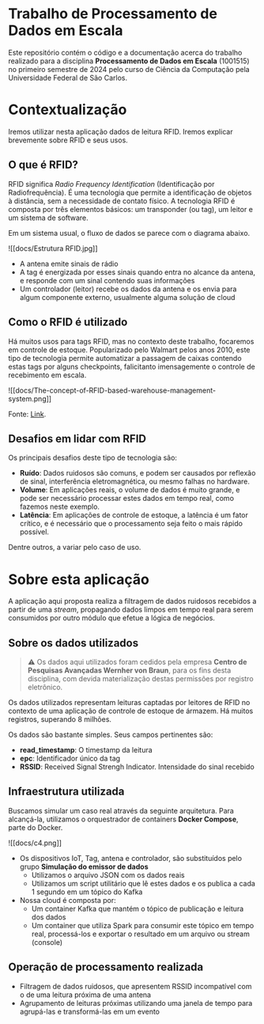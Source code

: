 # Trabalho de Processamento de Dados em Escala

Este repositório contém o código e a documentação acerca do trabalho realizado para a disciplina **Processamento de Dados em Escala** (1001515) no primeiro semestre de 2024 pelo curso de Ciência da Computação pela Universidade Federal de São Carlos.

# Contextualização

Iremos utilizar nesta aplicação dados de leitura RFID. Iremos explicar brevemente sobre RFID e seus usos.

## O que é RFID?

RFID significa *Radio Frequency Identification* (Identificação por Radiofrequência). É uma tecnologia que permite a identificação de objetos à distância, sem a necessidade de contato físico. A tecnologia RFID é composta por três elementos básicos: um transponder (ou tag), um leitor e um sistema de software.

Em um sistema usual, o fluxo de dados se parece com o diagrama abaixo.

![[docs/Estrutura RFID.jpg]]

- A antena emite sinais de rádio
- A tag é energizada por esses sinais quando entra no alcance da antena, e responde com um sinal contendo suas informações
- Um controlador (leitor) recebe os dados da antena e os envia para algum componente externo, usualmente alguma solução de cloud

## Como o RFID é utilizado

Há muitos usos para tags RFID, mas no contexto deste trabalho, focaremos em controle de estoque. Popularizado pelo Walmart pelos anos 2010, este tipo de tecnologia permite automatizar a passagem de caixas contendo estas tags por alguns checkpoints, falicitanto imensagemente o controle de recebimento em escala.

![[docs/The-concept-of-RFID-based-warehouse-management-system.png]]

Fonte: [Link](https://www.researchgate.net/figure/The-concept-of-RFID-based-warehouse-management-system_fig5_365304684).

## Desafios em lidar com RFID

Os principais desafios deste tipo de tecnologia são:
- **Ruído**: Dados ruidosos são comuns, e podem ser causados por reflexão de sinal, interferência eletromagnética, ou mesmo falhas no hardware.
- **Volume**: Em aplicações reais, o volume de dados é muito grande, e pode ser necessário processar estes dados em tempo real, como fazemos neste exemplo.
- **Latência**: Em aplicações de controle de estoque, a latência é um fator crítico, e é necessário que o processamento seja feito o mais rápido possível.

Dentre outros, a variar pelo caso de uso.

# Sobre esta aplicação

A aplicação aqui proposta realiza a filtragem de dados ruidosos recebidos a partir de uma *stream*, propagando dados limpos em tempo real para serem consumidos por outro módulo que efetue a lógica de negócios.

## Sobre os dados utilizados

> ⚠️ Os dados aqui utilizados foram cedidos pela empresa **Centro de Pesquisas Avançadas Wernher von Braun**, para os fins desta disciplina, com devida materialização destas permissões por registro eletrônico.

Os dados utilizados representam leituras captadas por leitores de RFID no contexto de uma aplicação de controle de estoque de ármazem. Há muitos registros, superando 8 milhões.

Os dados são bastante simples. Seus campos pertinentes são:
- **read_timestamp**: O timestamp da leitura
- **epc**: Identificador único da tag
- **RSSID**: Received Signal Strengh Indicator. Intensidade do sinal recebido

## Infraestrutura utilizada

Buscamos simular um caso real através da seguinte arquitetura. Para alcançá-la, utilizamos o orquestrador de containers **Docker Compose**, parte do Docker.

![[docs/c4.png]]

- Os dispositivos IoT, Tag, antena e controlador, são substituídos pelo grupo **Simulação do emissor de dados**
  - Utilizamos o arquivo JSON com os dados reais
  - Utilizamos um script utilitário que lê estes dados e os publica a cada 1 segundo em um tópico do Kafka
- Nossa cloud é composta por:
  - Um container Kafka que mantém o tópico de publicação e leitura dos dados
  - Um container que utiliza Spark para consumir este tópico em tempo real, processá-los e exportar o resultado em um arquivo ou stream (console)

## Operação de processamento realizada

- Filtragem de dados ruidosos, que apresentem RSSID incompatível com o de uma leitura próxima de uma antena
- Agrupamento de leituras próximas utilizando uma janela de tempo para agrupá-las e transformá-las em um evento